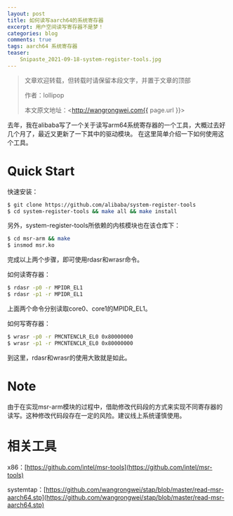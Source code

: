 ```yaml
---
layout: post
title: 如何读写aarch64的系统寄存器
excerpt: 用户空间读写寄存器不是梦！
categories: blog
comments: true
tags: aarch64 系统寄存器
teaser:
    Snipaste_2021-09-18-system-register-tools.jpg
---
```


> 文章欢迎转载，但转载时请保留本段文字，并置于文章的顶部
>
> 作者：lollipop
>
> 本文原文地址：<http://wangrongwei.com{{ page.url }}>

去年，我在alibaba写了一个关于读写arm64系统寄存器的一个工具，大概过去好几个月了，最近又更新了一下其中的驱动模块。
在这里简单介绍一下如何使用这个工具。

# Quick Start

快速安装：

```bash
$ git clone https://github.com/alibaba/system-register-tools
$ cd system-register-tools && make all && make install
```



另外，system-register-tools所依赖的内核模块也在该仓库下：

```bash
$ cd msr-arm && make
$ insmod msr.ko
```

完成以上两个步骤，即可使用rdasr和wrasr命令。



如何读寄存器：

```bash
$ rdasr -p0 -r MPIDR_EL1
$ rdasr -p1 -r MPIDR_EL1
```

上面两个命令分别读取core0、core1的MPIDR_EL1。



如何写寄存器：

```bash
$ wrasr -p0 -r PMCNTENCLR_EL0 0x80000000
$ wrasr -p1 -r PMCNTENCLR_EL0 0x80000000
```

到这里，rdasr和wrasr的使用大致就是如此。



# Note

由于在实现msr-arm模块的过程中，借助修改代码段的方式来实现不同寄存器的读写。这种修改代码段存在一定的风险。建议线上系统谨慎使用。



# 相关工具

x86：[https://github.com/intel/msr-tools](https://github.com/intel/msr-tools)

systemtap：[https://github.com/wangrongwei/stap/blob/master/read-msr-aarch64.stp](https://github.com/wangrongwei/stap/blob/master/read-msr-aarch64.stp)

